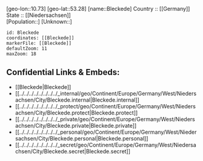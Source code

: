 ﻿---
location: [53.28,10.73] 
mapzoom: [7,12] 
mapmarker: city 
type: City
tags:
- geo/City


SpocWebEntityId: 29227
isDeleted: false
confidential: public

---
[geo-lon::10.73] 
[geo-lat::53.28] 
[name::Bleckede] 
Country :: [[Germany]]  
State :: [[Niedersachsen]]  
[Population::] 
[Unknown::] 


```leaflet
id: Bleckede
coordinates: [[Bleckede]] 
markerFile: [[Bleckede]] 
defaultZoom: 11 
maxZoom: 18
```


## Confidential Links & Embeds: 
- [[Bleckede|Bleckede]]  
- [[../../../../../../../../_internal/geo/Continent/Europe/Germany/West/Niedersachsen/City/Bleckede.internal|Bleckede.internal]] 
- [[../../../../../../../../_protect/geo/Continent/Europe/Germany/West/Niedersachsen/City/Bleckede.protect|Bleckede.protect]] 
- [[../../../../../../../../_private/geo/Continent/Europe/Germany/West/Niedersachsen/City/Bleckede.private|Bleckede.private]] 
- [[../../../../../../../../_personal/geo/Continent/Europe/Germany/West/Niedersachsen/City/Bleckede.personal|Bleckede.personal]] 
- [[../../../../../../../../_secret/geo/Continent/Europe/Germany/West/Niedersachsen/City/Bleckede.secret|Bleckede.secret]] 
